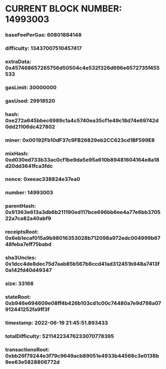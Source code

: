 # CURRENT BLOCK NUMBER: 14993003

### baseFeePerGas: 60801884148
### difficulty: 13437007510457417
### extraData: 0x457468657265756d50504c4e532f326d696e6572735f455533
### gasLimit: 30000000
### gasUsed: 29918520
### hash: 0xe272a645bbec6989c1a4c5740ea35cf1e49c18d74e69742d0dd21106dc427802
### miner: 0x00192Fb10dF37c9FB26829eb2CC623cd1BF599E8
### mixHash: 0xd030ed733b33ac0cf1be9da5e95a610b89481604164e8a18d20dd3641fca3fdc
### nonce: 0xeeac338824e37ea0
### number: 14993003
### parentHash: 0x91363e613a3db6b211190ed117bce696bb6ee4a77e6bb370522a7ca82a40abf9
### receiptsRoot: 0x6eb1ecaf015a9b98016353028b712098a972edc004999b6748feba7eff75babd
### sha3Uncles: 0x1dcc4de8dec75d7aab85b567b6ccd41ad312451b948a7413f0a142fd40d49347
### size: 33168
### stateRoot: 0xb946e694609e08ff4b426b103cd1c00c74480a7e9d798a07912441252fa9ff3f
### timestamp: 2022-06-19 21:45:51.893433
### totalDifficulty: 52114223476233070778395
### transactionsRoot: 0xbb26f79244e3f79c9649acb89051e4933b44568c3e0138b9ee63e5828806772d
